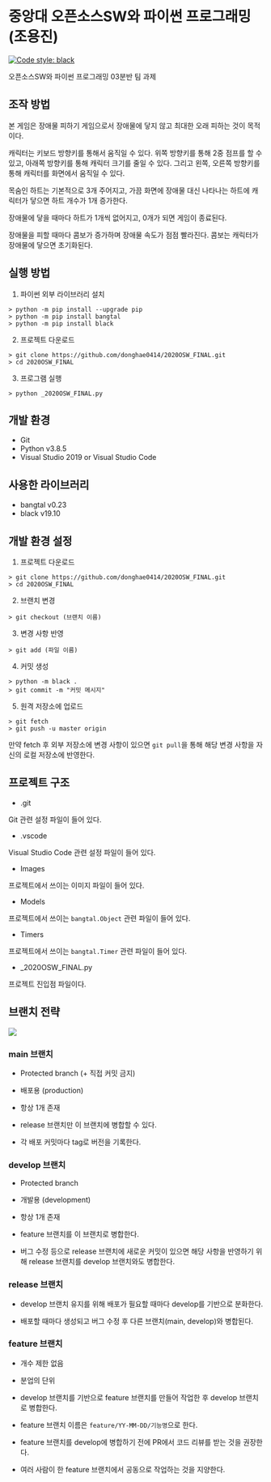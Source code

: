 # 중앙대 오픈소스SW와 파이썬 프로그래밍 (조용진)

[![Code style: black](https://img.shields.io/badge/code%20style-black-000000.svg)](https://github.com/psf/black)

오픈소스SW와 파이썬 프로그래밍 03분반 팀 과제

## 조작 방법

본 게임은 장애물 피하기 게임으로서 장애물에 닿지 않고 최대한 오래 피하는 것이 목적이다.

캐릭터는 키보드 방향키를 통해서 움직일 수 있다. 위쪽 방향키를 통해 2중 점프를 할 수 있고, 아래쪽 방향키를 통해 캐릭터 크기를 줄일 수 있다. 그리고 왼쪽, 오른쪽 방향키를 통해 캐릭터를 화면에서 움직일 수 있다.

목숨인 하트는 기본적으로 3개 주어지고, 가끔 화면에 장애물 대신 나타나는 하트에 캐릭터가 닿으면 하트 개수가 1개 증가한다.

장애물에 닿을 때마다 하트가 1개씩 없어지고, 0개가 되면 게임이 종료된다.

장애물을 피할 때마다 콤보가 증가하며 장애물 속도가 점점 빨라진다. 콤보는 캐릭터가 장애물에 닿으면 초기화된다.

## 실행 방법

1. 파이썬 외부 라이브러리 설치

```shell
> python -m pip install --upgrade pip
> python -m pip install bangtal
> python -m pip install black
```

2. 프로젝트 다운로드

```shell
> git clone https://github.com/donghae0414/2020OSW_FINAL.git
> cd 2020OSW_FINAL
```

3. 프로그램 실행

```shell
> python _2020OSW_FINAL.py
```

## 개발 환경

- Git
- Python v3.8.5
- Visual Studio 2019 or Visual Studio Code

## 사용한 라이브러리

- bangtal v0.23
- black v19.10

## 개발 환경 설정

1. 프로젝트 다운로드

```shell
> git clone https://github.com/donghae0414/2020OSW_FINAL.git
> cd 2020OSW_FINAL
```

2. 브랜치 변경

```shell
> git checkout (브랜치 이름)
```

3. 변경 사항 반영

```shell
> git add (파일 이름)
```

4. 커밋 생성

```shell
> python -m black .
> git commit -m "커밋 메시지"
```

5. 원격 저장소에 업로드

```shell
> git fetch
> git push -u master origin
```

만약 fetch 후 외부 저장소에 변경 사항이 있으면 `git pull`을 통해 해당 변경 사항을 자신의 로컬 저장소에 반영한다.

## 프로젝트 구조

- .git

Git 관련 설정 파일이 들어 있다.

- .vscode

Visual Studio Code 관련 설정 파일이 들어 있다.

- Images

프로젝트에서 쓰이는 이미지 파일이 들어 있다.

- Models

프로젝트에서 쓰이는 `bangtal.Object` 관련 파일이 들어 있다.

- Timers

프로젝트에서 쓰이는 `bangtal.Timer` 관련 파일이 들어 있다.

- \_2020OSW_FINAL.py

프로젝트 진입점 파일이다.

## 브랜치 전략

![](http://postfiles7.naver.net/MjAxODAyMDNfOTgg/MDAxNTE3NjI3MzI0NjU1.V2GkhqrdgVSj0N7n8PDlWb9JvEQInMis5jW1b7QnCE8g.PQtKm7LOuraB3UeBICJ-byEe4SOTiWfIzQylWvzAPxog.PNG.aufcl4858/kF7Uf.png?type=w2)

### main 브랜치

- Protected branch (+ 직접 커밋 금지)

- 배포용 (production)

- 항상 1개 존재

- release 브랜치만 이 브랜치에 병합할 수 있다.

- 각 배포 커밋마다 tag로 버전을 기록한다.

### develop 브랜치

- Protected branch

- 개발용 (development)

- 항상 1개 존재

- feature 브랜치를 이 브랜치로 병합한다.

- 버그 수정 등으로 release 브랜치에 새로운 커밋이 있으면 해당 사항을 반영하기 위해 release 브랜치를 develop 브랜치와도 병합한다.

### release 브랜치

- develop 브랜치 유지를 위해 배포가 필요할 때마다 develop를 기반으로 분화한다.

- 배포할 때마다 생성되고 버그 수정 후 다른 브랜치(main, develop)와 병합된다.

### feature 브랜치

- 개수 제한 없음

- 분업의 단위

- develop 브랜치를 기반으로 feature 브랜치를 만들어 작업한 후 develop 브랜치로 병합한다.

- feature 브랜치 이름은 `feature/YY-MM-DD/기능명`으로 한다.

- feature 브랜치를 develop에 병합하기 전에 PR에서 코드 리뷰를 받는 것을 권장한다.

- 여러 사람이 한 feature 브랜치에서 공동으로 작업하는 것을 지양한다.
